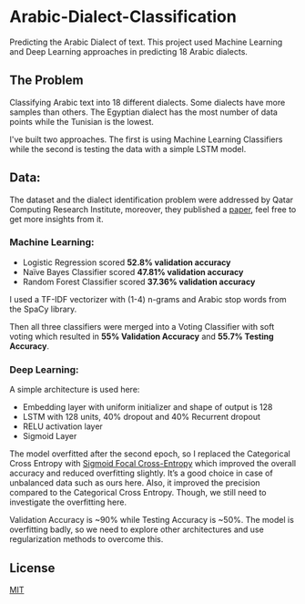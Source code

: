 # Arabic-Dialect-Classification

Predicting the Arabic Dialect of text. This project used Machine Learning and Deep Learning approaches in predicting 18 Arabic dialects.

## The Problem

Classifying Arabic text into 18 different dialects. Some dialects have more samples than others. The Egyptian dialect has the most number of data points while the Tunisian is the lowest.

I've built two approaches. The first is using Machine Learning Classifiers while the second is testing the data with a simple LSTM model.

## Data:
The dataset and the dialect identification problem were addressed by Qatar Computing Research Institute, moreover, they published a [paper](https://arxiv.org/pdf/2005.06557.pdf), feel free to get more insights from it.

### Machine Learning:
- Logistic Regression scored **52.8% validation accuracy**
- Naïve Bayes Classifier scored **47.81% validation accuracy**
- Random Forest Classifier scored **37.36% validation accuracy**

I used a TF-IDF vectorizer with (1-4) n-grams and Arabic stop words from the SpaCy library.

Then all three classifiers were merged into a Voting Classifier with soft voting which resulted in **55% Validation Accuracy** and **55.7% Testing Accuracy**.

### Deep Learning:
A simple architecture is used here:
- Embedding layer with uniform initializer and shape of output is 128
- LSTM with 128 units, 40% dropout and 40% Recurrent dropout
- RELU activation layer
- Sigmoid Layer

The model overfitted after the second epoch, so I replaced the Categorical Cross Entropy with [Sigmoid Focal Cross-Entropy](https://www.tensorflow.org/addons/api_docs/python/tfa/losses/SigmoidFocalCrossEntropy) which improved the overall accuracy and reduced overfitting slightly. It’s a good choice in case of unbalanced data such as ours here. Also, it improved the precision compared to the Categorical Cross Entropy. Though, we still need to investigate the overfitting here.

Validation Accuracy is ~90% while Testing Accuracy is ~50%. The model is overfitting badly, so we need to explore other architectures and use regularization methods to overcome this.


## License
[MIT](https://choosealicense.com/licenses/mit/)
